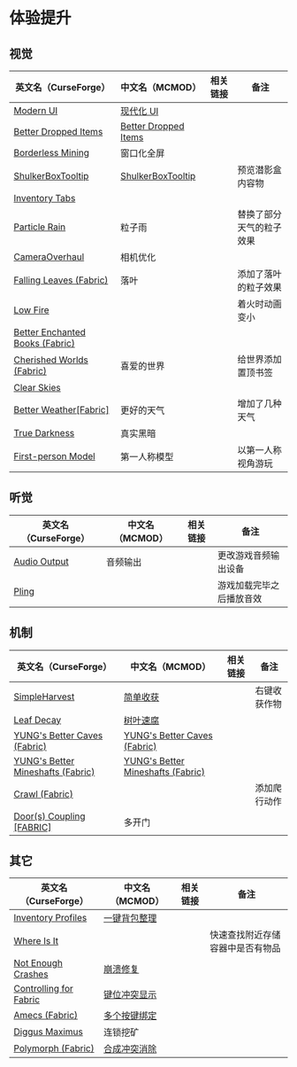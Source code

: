 # 体验提升

## 视觉

| 英文名（CurseForge）                                                                                   | 中文名（MCMOD）                                              | 相关链接 | 备注                     |
| ------------------------------------------------------------------------------------------------------ | ------------------------------------------------------------ | -------- | ------------------------ |
| [Modern UI](https://www.curseforge.com/minecraft/mc-mods/modern-ui)                                    | [现代化 UI](https://www.mcmod.cn/class/2454.html)            |          |                          |
| [Better Dropped Items](https://www.curseforge.com/minecraft/mc-mods/better-dropped-items)              | [Better Dropped Items](https://www.mcmod.cn/class/2544.html) |          |                          |
| [Borderless Mining](https://www.curseforge.com/minecraft/mc-mods/borderless-mining)                    | 窗口化全屏                                                   |          |                          |
| [ShulkerBoxTooltip](https://www.curseforge.com/minecraft/mc-mods/shulkerboxtooltip)                    | [ShulkerBoxTooltip](https://www.mcmod.cn/class/2611.html)    |          | 预览潜影盒内容物         |
| [Inventory Tabs](https://www.curseforge.com/minecraft/mc-mods/inventory-tabs)                          |                                                              |          |                          |
| [Particle Rain](https://www.curseforge.com/minecraft/mc-mods/particle-rain)                            | 粒子雨                                                       |          | 替换了部分天气的粒子效果 |
| [CameraOverhaul](https://www.curseforge.com/minecraft/mc-mods/cameraoverhaul)                          | 相机优化                                                     |          |                          |
| [Falling Leaves (Fabric)](https://www.curseforge.com/minecraft/mc-mods/falling-leaves-fabric)          | 落叶                                                         |          | 添加了落叶的粒子效果     |
| [Low Fire](https://www.curseforge.com/minecraft/mc-mods/low-fire)                                      |                                                              |          | 着火时动画变小           |
| [Better Enchanted Books (Fabric)](https://www.curseforge.com/minecraft/mc-mods/better-enchanted-books) |                                                              |          |                          |
| [Cherished Worlds (Fabric)](https://www.curseforge.com/minecraft/mc-mods/cherished-worlds-fabric)      | 喜爱的世界                                                   |          | 给世界添加置顶书签       |
| [Clear Skies](https://www.curseforge.com/minecraft/mc-mods/clear-skies)                                |                                                              |          |                          |
| [Better Weather[Fabric]](https://www.curseforge.com/minecraft/mc-mods/better-weather-fabric)           | 更好的天气                                                   |          | 增加了几种天气           |
| [True Darkness](https://www.curseforge.com/minecraft/mc-mods/true-darkness)                            | 真实黑暗                                                     |          |                          |
| [First-person Model](https://www.curseforge.com/minecraft/mc-mods/first-person-model)                  | 第一人称模型                                                 |          | 以第一人称视角游玩       |

## 听觉

| 英文名（CurseForge）                                                      | 中文名（MCMOD） | 相关链接 | 备注                     |
| ------------------------------------------------------------------------- | --------------- | -------- | ------------------------ |
| [Audio Output](https://www.curseforge.com/minecraft/mc-mods/audio-output) | 音频输出        |          | 更改游戏音频输出设备     |
| [Pling](https://www.curseforge.com/minecraft/mc-mods/pling)               |                 |          | 游戏加载完毕之后播放音效 |

## 机制

| 英文名（CurseForge）                                                                                             | 中文名（MCMOD）                                                           | 相关链接 | 备注         |
| ---------------------------------------------------------------------------------------------------------------- | ------------------------------------------------------------------------- | -------- | ------------ |
| [SimpleHarvest](https://www.curseforge.com/minecraft/mc-mods/simpleharvest)                                      | [简单收获](https://www.mcmod.cn/class/1276.html)                          |          | 右键收获作物 |
| [Leaf Decay](https://www.curseforge.com/minecraft/mc-mods/leaf-decay)                                            | [树叶速腐](https://www.mcmod.cn/class/3078.html)                          |          |              |
| [YUNG's Better Caves (Fabric)](https://www.curseforge.com/minecraft/mc-mods/yungs-better-caves-fabric)           | [YUNG's Better Caves (Fabric)](https://www.mcmod.cn/class/1981.html)      |          |              |
| [YUNG's Better Mineshafts (Fabric)](https://www.curseforge.com/minecraft/mc-mods/yungs-better-mineshafts-fabric) | [YUNG's Better Mineshafts (Fabric)](https://www.mcmod.cn/class/2788.html) |          |              |
| [Crawl (Fabric)](https://www.curseforge.com/minecraft/mc-mods/crawl)                                             |                                                                           |          | 添加爬行动作 |
| [Door(s) Coupling [FABRIC]](https://www.curseforge.com/minecraft/mc-mods/couplings-for-fabric-updated)           | 多开门                                                                    |          |              |

## 其它

| 英文名（CurseForge）                                                                          | 中文名（MCMOD）                                      | 相关链接 | 备注                             |
| --------------------------------------------------------------------------------------------- | ---------------------------------------------------- | -------- | -------------------------------- |
| [Inventory Profiles](https://www.curseforge.com/minecraft/mc-mods/inventory-profiles)         | [一键背包整理](https://www.mcmod.cn/class/2888.html) |          |                                  |
| [Where Is It](https://www.curseforge.com/minecraft/mc-mods/where-is-it)                       |                                                      |          | 快速查找附近存储容器中是否有物品 |
| [Not Enough Crashes](https://www.curseforge.com/minecraft/mc-mods/not-enough-crashes)         | [崩溃修复](https://www.mcmod.cn/class/2441.html)     |          |                                  |
| [Controlling for Fabric](https://www.curseforge.com/minecraft/mc-mods/controlling-for-fabric) | [键位冲突显示](https://www.mcmod.cn/class/3146.html) |          |                                  |
| [Amecs (Fabric)](https://www.curseforge.com/minecraft/mc-mods/amecs)                          | [多个按键绑定](https://www.mcmod.cn/class/2003.html) |          |                                  |
| [Diggus Maximus](https://www.curseforge.com/minecraft/mc-mods/diggus-maximus)                 | 连锁挖矿                                             |          |                                  |
| [Polymorph (Fabric)](https://www.curseforge.com/minecraft/mc-mods/polymorph-fabric)     | [合成冲突消除](https://www.mcmod.cn/class/2895.html) |                                                       |      |
